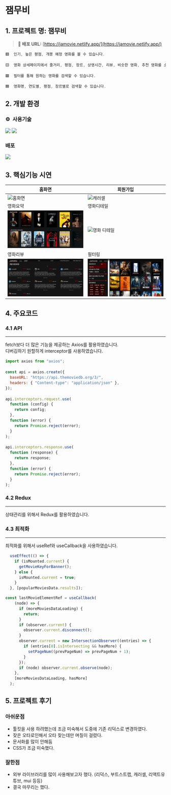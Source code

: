 # 잼무비

## 1. 프로젝트 명: 잼무비

> **🔗 배포 URL:** [https://jamovie.netlify.app/](https://jamovie.netlify.app/)

```jsx
🟥  인기, 높은 평점, 개봉 예정 영화를 볼 수 있습니다.

🟨  영화 상세페이지에서 줄거리, 평점, 장르, 상영시간, 리뷰, 비슷한 영화, 추천 영화를 소개합니다.

🟩  필터를 통해 원하는 영화를 검색할 수 있습니다.

🟦  영화명, 연도별, 평점, 장르별로 검색할 수 있습니다.
```

## 2. 개발 환경

### ⚙️   사용기술 
<img src="https://img.shields.io/badge/javascript-F7DF1E?style=for-the-badge&logo=javascript&logoColor=black"> <img src="https://img.shields.io/badge/react-61DAFB?style=for-the-badge&logo=react&logoColor=black">

### 배포
<img src="https://img.shields.io/badge/-netflify-blue">

## 3. 핵심기능 시연

| 홈화면                                                 | 회원가입                                                             |
| ------------------------------------------------------ | -------------------------------------------------------------------- |
| ![홈화면](/ReadmeGif/홈화면.gif)                       | ![캐러셀](/ReadmeGif/캐러셀.gif) |
| 영화요약                                               | 영화디테일                                                          |
| ![영화요약](/ReadmeGif/영화요약.gif)                   | ![영화 디테일](/ReadmeGif/영화디테일.gif)                        |
| 영화리뷰                                               | 필터링                                                             |
| ![영화리뷰](/ReadmeGif/영화리뷰.gif)                    | ![필터링](/ReadmeGif/필터링.gif)                    |


## 4. 주요코드

### 4.1 **API**
<hr>
fetch보다 더 많은 기능을 제공하는 Axios를 활용하였습니다.
<br>
디버깅하기 원할하게 interceptor를 사용하였습니다.


```jsx
import axios from "axios";

const api = axios.create({
  baseURL: "https://api.themoviedb.org/3/",
  headers: { "Content-type": "application/json" },
});

api.interceptors.request.use(
  function (config) {
    return config;
  },
  function (error) {
    return Promise.reject(error);
  }
);

api.interceptors.response.use(
  function (response) {
    return response;
  },
  function (error) {
    return Promise.reject(error);
  }
);
```
### 4.2 **Redux**
<hr>
상태관리를 위해서 Redux를 활용하였습니다.
<br>


### 4.3 **최적화**
<hr>
최적화를 위해서 useRef와 useCallback을 사용하였습니다.

```jsx
  useEffect(() => {
    if (isMounted.current) {
      getMovieKeyForBanner();
    } else {
      isMounted.current = true;
    }
  }, [popularMoviesData.results]);
```

```jsx
const lastMovieElementRef = useCallback(
    (node) => {
      if (moreMoviesDataLoading) {
        return;
      }
      if (observer.current) {
        observer.current.disconnect();
      }
      observer.current = new IntersectionObserver((entries) => {
        if (entries[0].isIntersecting && hasMore) {
          setPageNum((prevPageNum) => prevPageNum + 1);
        }
      });
      if (node) observer.current.observe(node);
    },
    [moreMoviesDataLoading, hasMore]
  );
  ```


## 5. 프로젝트 후기

### 아쉬운점
- 툴킷을 사용 하려했는데 조금 미숙해서 도중에 기존 리덕스로 변경하였다.
- 잦은 오타로인해서 오타 찾는데만 며칠이 걸렸다.
- 문서화를 많이 안해둠
- CSS가 조금 미숙했다.

### 잘한점
- 외부 라이브러리를 많이 사용해보고자 했다. (리덕스, 부트스트랩, 캐러셀, 리액트유튜브, mui 등등)
- 결국 마무리는 했다.
